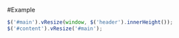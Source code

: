 #Example
```javascript
$('#main').vResize(window, $('header').innerHeight());
$('#content').vResize('#main');
```
